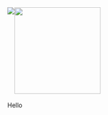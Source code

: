 <!--### Hi there 👋-->
<div width="100%" justify-content="space-between">
<img align="top" src="https://github-readme-stats.vercel.app/api/?username=liam-mack&theme=yeblu" /><img height="195px" align="center" src="https://github-readme-stats.vercel.app/api/top-langs/?username=liam-mack&hide=handlebars&theme=yeblu" />
</div>
</br>
Hello


<!--
**liam-mack/liam-mack** is a ✨ _special_ ✨ repository because its `README.md` (this file) appears on your GitHub profile.

Here are some ideas to get you started:

- 🔭 I’m currently working on ...
- 🌱 I’m currently learning ...
- 👯 I’m looking to collaborate on ...
- 🤔 I’m looking for help with ...
- 💬 Ask me about ...
- 📫 How to reach me: ...
- 😄 Pronouns: ...
- ⚡ Fun fact: ...
-->
